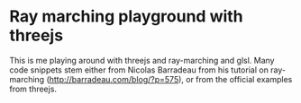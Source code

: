 # Ray marching playground with threejs

This is me playing around with threejs and ray-marching and glsl. Many code snippets stem either from Nicolas Barradeau from his tutorial on ray-marching (http://barradeau.com/blog/?p=575), or from the official examples from threejs.
